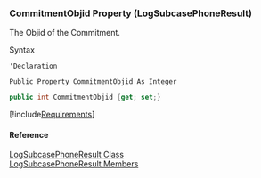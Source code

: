 ﻿### CommitmentObjid Property (LogSubcasePhoneResult)

The Objid of the Commitment.

Syntax

```vbnet
'Declaration

Public Property CommitmentObjid As Integer
```

```csharp
public int CommitmentObjid {get; set;}
```

[!include[Requirements](../partials/requirements.md)]

#### Reference

[LogSubcasePhoneResult Class](FChoice.Toolkits.Clarify~FChoice.Toolkits.Clarify.Support.LogSubcasePhoneResult.md)  
[LogSubcasePhoneResult Members](FChoice.Toolkits.Clarify~FChoice.Toolkits.Clarify.Support.LogSubcasePhoneResult_members.md)